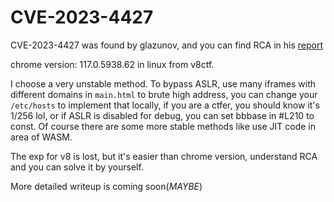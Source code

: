 # CVE-2023-4427

CVE-2023-4427 was found by glazunov, and you can find RCA in his [report](https://bugs.chromium.org/p/project-zero/issues/detail?id=2477)  

chrome version: 117.0.5938.62 in linux from v8ctf.  

I choose a very unstable method. To bypass ASLR, use many iframes with different domains in `main.html` to brute high address, you can change your `/etc/hosts` to implement that locally, if you are a ctfer, you should know it's 1/256 lol, or if ASLR is disabled for debug, you can set bbbase in #L210 to const. Of course there are some more stable methods like use JIT code in area of WASM.  

The exp for v8 is lost, but it's easier than chrome version, understand RCA and you can solve it by yourself.  

More detailed writeup is coming soon(*MAYBE*)  

